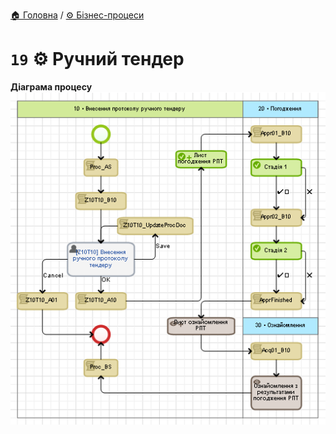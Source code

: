 ﻿[🏠 Головна](../../../README.MD) / [⚙️ Бізнес-процеси](../../README.MD) 

# `19` ⚙️ Ручний тендер

**Діаграма процесу**  
![Діаграма процесу](./Pictures/ProcDiagram.png)